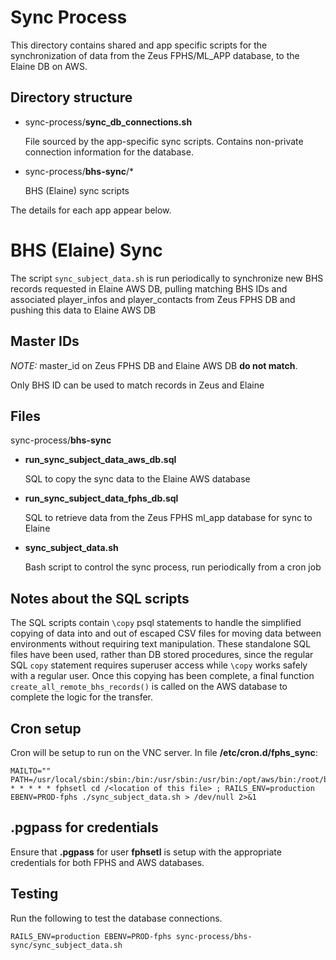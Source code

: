 Sync Process
==

This directory contains shared and app specific scripts for the synchronization of data from
the Zeus FPHS/ML_APP database, to the Elaine DB on AWS.

Directory structure
--

- sync-process/**sync_db_connections.sh**

  File sourced by the app-specific sync scripts. Contains non-private connection information for the database.

- sync-process/**bhs-sync**/*

  BHS (Elaine) sync scripts


The details for each app appear below.

BHS (Elaine) Sync
==

The script `sync_subject_data.sh` is run periodically to synchronize new BHS records requested in Elaine AWS DB,
pulling matching BHS IDs and associated player_infos and player_contacts from Zeus FPHS DB
and pushing this data to Elaine AWS DB

Master IDs
--

*NOTE:* master_id on Zeus FPHS DB and Elaine AWS DB **do not match**.

  Only BHS ID can be used to match records in Zeus and Elaine

Files
--

sync-process/**bhs-sync**
- **run_sync_subject_data_aws_db.sql**

  SQL to copy the sync data to the Elaine AWS database

- **run_sync_subject_data_fphs_db.sql**

  SQL to retrieve data from the Zeus FPHS ml_app database for sync to Elaine

- **sync_subject_data.sh**

  Bash script to control the sync process, run periodically from a cron job

Notes about the SQL scripts
--
The SQL scripts contain `\copy` psql statements to handle the simplified copying of data into and out of escaped CSV files for moving data between environments without requiring text manipulation. These standalone SQL files have been used, rather than DB stored procedures, since the regular SQL `copy` statement requires superuser access while `\copy` works safely with a regular user. Once this copying has been complete, a final function `create_all_remote_bhs_records()` is called on the AWS database to complete the logic for the transfer.

Cron setup
--

Cron will be setup to run on the VNC server. In file **/etc/cron.d/fphs_sync**:

    MAILTO=""
    PATH=/usr/local/sbin:/sbin:/bin:/usr/sbin:/usr/bin:/opt/aws/bin:/root/bin
    * * * * * fphsetl cd /<location of this file> ; RAILS_ENV=production EBENV=PROD-fphs ./sync_subject_data.sh > /dev/null 2>&1


.pgpass for credentials
--

Ensure that **.pgpass** for user **fphsetl** is setup with the appropriate credentials for both FPHS and AWS databases.

Testing
--

Run the following to test the database connections.

    RAILS_ENV=production EBENV=PROD-fphs sync-process/bhs-sync/sync_subject_data.sh
